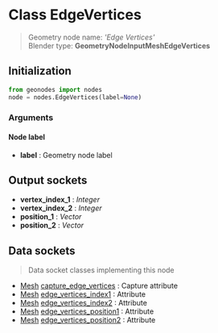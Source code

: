 
# Class EdgeVertices

> Geometry node name: _'Edge Vertices'_<br>Blender type:  **GeometryNodeInputMeshEdgeVertices**

## Initialization


```python
from geonodes import nodes
node = nodes.EdgeVertices(label=None)
```


### Arguments


#### Node label



- **label** : Geometry node label



## Output sockets



- **vertex_index_1** : _Integer_
- **vertex_index_2** : _Integer_
- **position_1** : _Vector_
- **position_2** : _Vector_



## Data sockets

> Data socket classes implementing this node


- [Mesh](./sockets/Mesh.md) [capture_edge_vertices](./sockets/Mesh.md#capture_edge_vertices) : Capture attribute
- [Mesh](./sockets/Mesh.md) [edge_vertices_index1](./sockets/Mesh.md#edge_vertices_index1) : Attribute
- [Mesh](./sockets/Mesh.md) [edge_vertices_index2](./sockets/Mesh.md#edge_vertices_index2) : Attribute
- [Mesh](./sockets/Mesh.md) [edge_vertices_position1](./sockets/Mesh.md#edge_vertices_position1) : Attribute
- [Mesh](./sockets/Mesh.md) [edge_vertices_position2](./sockets/Mesh.md#edge_vertices_position2) : Attribute


